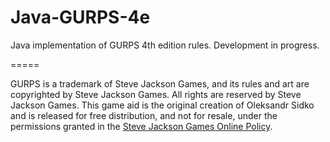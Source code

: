 Java-GURPS-4e
=============

Java implementation of GURPS 4th edition rules.
Development in progress.


=====

GURPS is a trademark of Steve Jackson Games, and its rules and art are copyrighted by Steve Jackson Games. 
All rights are reserved by Steve Jackson Games. 
This game aid is the original creation of Oleksandr Sidko and is released for free distribution, 
and not for resale, under the permissions granted in the <a href="http://www.sjgames.com/general/online_policy.html">Steve Jackson Games Online Policy</a>.
